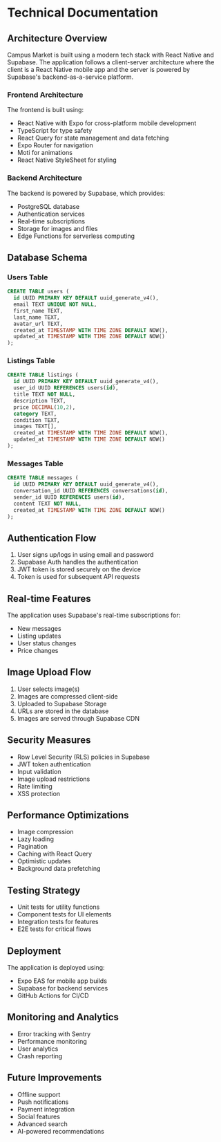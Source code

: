 # Technical Documentation

## Architecture Overview

Campus Market is built using a modern tech stack with React Native and Supabase. The application follows a client-server architecture where the client is a React Native mobile app and the server is powered by Supabase's backend-as-a-service platform.

### Frontend Architecture

The frontend is built using:
- React Native with Expo for cross-platform mobile development
- TypeScript for type safety
- React Query for state management and data fetching
- Expo Router for navigation
- Moti for animations
- React Native StyleSheet for styling

### Backend Architecture

The backend is powered by Supabase, which provides:
- PostgreSQL database
- Authentication services
- Real-time subscriptions
- Storage for images and files
- Edge Functions for serverless computing

## Database Schema

### Users Table
```sql
CREATE TABLE users (
  id UUID PRIMARY KEY DEFAULT uuid_generate_v4(),
  email TEXT UNIQUE NOT NULL,
  first_name TEXT,
  last_name TEXT,
  avatar_url TEXT,
  created_at TIMESTAMP WITH TIME ZONE DEFAULT NOW(),
  updated_at TIMESTAMP WITH TIME ZONE DEFAULT NOW()
);
```

### Listings Table
```sql
CREATE TABLE listings (
  id UUID PRIMARY KEY DEFAULT uuid_generate_v4(),
  user_id UUID REFERENCES users(id),
  title TEXT NOT NULL,
  description TEXT,
  price DECIMAL(10,2),
  category TEXT,
  condition TEXT,
  images TEXT[],
  created_at TIMESTAMP WITH TIME ZONE DEFAULT NOW(),
  updated_at TIMESTAMP WITH TIME ZONE DEFAULT NOW()
);
```

### Messages Table
```sql
CREATE TABLE messages (
  id UUID PRIMARY KEY DEFAULT uuid_generate_v4(),
  conversation_id UUID REFERENCES conversations(id),
  sender_id UUID REFERENCES users(id),
  content TEXT NOT NULL,
  created_at TIMESTAMP WITH TIME ZONE DEFAULT NOW()
);
```

## Authentication Flow

1. User signs up/logs in using email and password
2. Supabase Auth handles the authentication
3. JWT token is stored securely on the device
4. Token is used for subsequent API requests

## Real-time Features

The application uses Supabase's real-time subscriptions for:
- New messages
- Listing updates
- User status changes
- Price changes

## Image Upload Flow

1. User selects image(s)
2. Images are compressed client-side
3. Uploaded to Supabase Storage
4. URLs are stored in the database
5. Images are served through Supabase CDN

## Security Measures

- Row Level Security (RLS) policies in Supabase
- JWT token authentication
- Input validation
- Image upload restrictions
- Rate limiting
- XSS protection

## Performance Optimizations

- Image compression
- Lazy loading
- Pagination
- Caching with React Query
- Optimistic updates
- Background data prefetching

## Testing Strategy

- Unit tests for utility functions
- Component tests for UI elements
- Integration tests for features
- E2E tests for critical flows

## Deployment

The application is deployed using:
- Expo EAS for mobile app builds
- Supabase for backend services
- GitHub Actions for CI/CD

## Monitoring and Analytics

- Error tracking with Sentry
- Performance monitoring
- User analytics
- Crash reporting

## Future Improvements

- Offline support
- Push notifications
- Payment integration
- Social features
- Advanced search
- AI-powered recommendations 